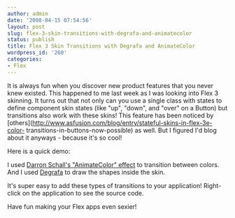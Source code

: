 ```yaml
---
author: admin
date: '2008-04-15 07:54:56'
layout: post
slug: flex-3-skin-transitions-with-degrafa-and-animatecolor
status: publish
title: Flex 3 Skin Transitions with Degrafa and AnimateColor
wordpress_id: '260'
categories:
- Flex
---
```


It is always fun when you discover new product features that you never knew
existed. This happened to me last week as I was looking into Flex 3 skinning.
It turns out that not only can you use a single class with states to define
component skin states (like "up", "down", and "over" on a Button) but
transitions also work with these skins! This feature has been noticed by
[others](http://www.asfusion.com/blog/entry/stateful-skins-in-flex-3e-color-
transitions-in-buttons-now-possible) as well. But I figured I'd blog about it
anyways - because it's so cool!

Here is a quick demo:

I used [Darron Schall's "AnimateColor"
effect](http://www.darronschall.com/weblog/archives/000254.cfm) to transition
between colors. And I used [Degrafa](http://degrafa.com/) to draw the shapes
inside the skin.

It's super easy to add these types of transitions to your application! Right-
click on the application to see the source code.

Have fun making your Flex apps even sexier!

